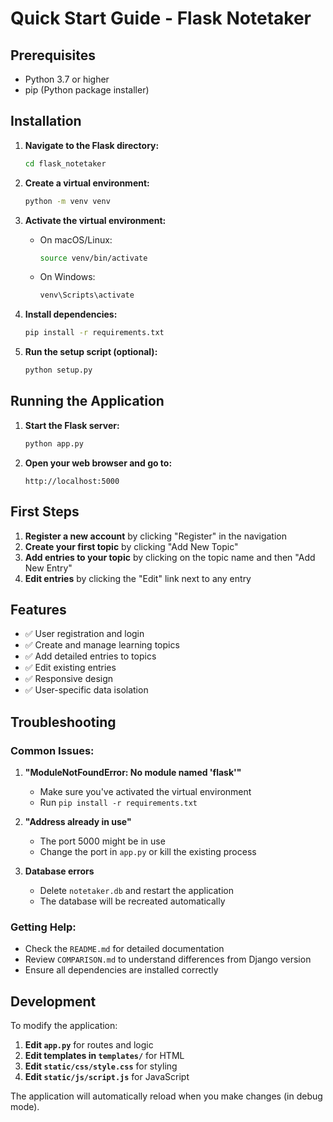 # Quick Start Guide - Flask Notetaker

## Prerequisites
- Python 3.7 or higher
- pip (Python package installer)

## Installation

1. **Navigate to the Flask directory:**
   ```bash
   cd flask_notetaker
   ```

2. **Create a virtual environment:**
   ```bash
   python -m venv venv
   ```

3. **Activate the virtual environment:**
   - On macOS/Linux:
     ```bash
     source venv/bin/activate
     ```
   - On Windows:
     ```bash
     venv\Scripts\activate
     ```

4. **Install dependencies:**
   ```bash
   pip install -r requirements.txt
   ```

5. **Run the setup script (optional):**
   ```bash
   python setup.py
   ```

## Running the Application

1. **Start the Flask server:**
   ```bash
   python app.py
   ```

2. **Open your web browser and go to:**
   ```
   http://localhost:5000
   ```

## First Steps

1. **Register a new account** by clicking "Register" in the navigation
2. **Create your first topic** by clicking "Add New Topic"
3. **Add entries to your topic** by clicking on the topic name and then "Add New Entry"
4. **Edit entries** by clicking the "Edit" link next to any entry

## Features

- ✅ User registration and login
- ✅ Create and manage learning topics
- ✅ Add detailed entries to topics
- ✅ Edit existing entries
- ✅ Responsive design
- ✅ User-specific data isolation

## Troubleshooting

### Common Issues:

1. **"ModuleNotFoundError: No module named 'flask'"**
   - Make sure you've activated the virtual environment
   - Run `pip install -r requirements.txt`

2. **"Address already in use"**
   - The port 5000 might be in use
   - Change the port in `app.py` or kill the existing process

3. **Database errors**
   - Delete `notetaker.db` and restart the application
   - The database will be recreated automatically

### Getting Help:
- Check the `README.md` for detailed documentation
- Review `COMPARISON.md` to understand differences from Django version
- Ensure all dependencies are installed correctly

## Development

To modify the application:

1. **Edit `app.py`** for routes and logic
2. **Edit templates in `templates/`** for HTML
3. **Edit `static/css/style.css`** for styling
4. **Edit `static/js/script.js`** for JavaScript

The application will automatically reload when you make changes (in debug mode). 